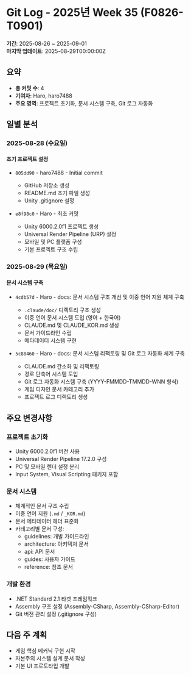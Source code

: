 # Git Log - 2025년 Week 35 (F0826-T0901)

**기간**: 2025-08-26 ~ 2025-09-01  
**마지막 업데이트**: 2025-08-29T00:00:00Z

## 요약
- **총 커밋 수**: 4
- **기여자**: Haro, haro7488
- **주요 영역**: 프로젝트 초기화, 문서 시스템 구축, Git 로그 자동화

## 일별 분석

### 2025-08-28 (수요일)
#### 초기 프로젝트 설정
- `805dd90` - haro7488 - Initial commit
  - GitHub 저장소 생성
  - README.md 초기 파일 생성
  - Unity .gitignore 설정

- `e8f98c0` - Haro - 최초 커밋
  - Unity 6000.2.0f1 프로젝트 생성
  - Universal Render Pipeline (URP) 설정
  - 모바일 및 PC 플랫폼 구성
  - 기본 프로젝트 구조 수립

### 2025-08-29 (목요일)
#### 문서 시스템 구축
- `4cdb57d` - Haro - docs: 문서 시스템 구조 개선 및 이중 언어 지원 체계 구축
  - `.claude/doc/` 디렉토리 구조 생성
  - 이중 언어 문서 시스템 도입 (영어 + 한국어)
  - CLAUDE.md 및 CLAUDE_KOR.md 생성
  - 문서 가이드라인 수립
  - 메타데이터 시스템 구현

- `5c88460` - Haro - docs: 문서 시스템 리팩토링 및 Git 로그 자동화 체계 구축
  - CLAUDE.md 간소화 및 리팩토링
  - 경로 단축어 시스템 도입
  - Git 로그 자동화 시스템 구축 (YYYY-FMMDD-TMMDD-WNN 형식)
  - 게임 디자인 문서 카테고리 추가
  - 프로젝트 로그 디렉토리 생성

## 주요 변경사항

### 프로젝트 초기화
- Unity 6000.2.0f1 버전 사용
- Universal Render Pipeline 17.2.0 구성
- PC 및 모바일 렌더 설정 분리
- Input System, Visual Scripting 패키지 포함

### 문서 시스템
- 체계적인 문서 구조 수립
- 이중 언어 지원 (`.md` / `_KOR.md`)
- 문서 메타데이터 헤더 표준화
- 카테고리별 문서 구성:
  - guidelines: 개발 가이드라인
  - architecture: 아키텍처 문서
  - api: API 문서
  - guides: 사용자 가이드
  - reference: 참조 문서

### 개발 환경
- .NET Standard 2.1 타겟 프레임워크
- Assembly 구조 설정 (Assembly-CSharp, Assembly-CSharp-Editor)
- Git 버전 관리 설정 (.gitignore 구성)

## 다음 주 계획
- 게임 핵심 메커닉 구현 시작
- 자본주의 시스템 설계 문서 작성
- 기본 UI 프로토타입 개발